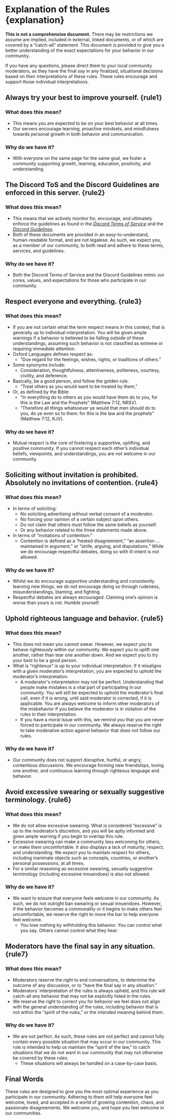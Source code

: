 # Explanation of the Rules {explanation}
**This is not a comprehensive document.** There may be restrictions we assume are implied, included in external, linked documents, or of which are covered by a “catch-all” statement. This document is provided to give you a better understanding of the exact expectations for your behavior in our community.  
  
If you have any questions, please direct them to your local community moderators, as they have the final say in any finalized, situational decisions based on their interpretations of these rules. These rules encourage and support those individual interpretations.  
  
## Always try your best to improve yourself. {rule1}
### What does this mean?
- This means you are expected to be on your best behavior at all times.
- Our servers encourage learning, proactive mindsets, and mindfulness towards personal growth in both behavior and communication.
  
### Why do we have it?
- With everyone on the same page for the same goal, we foster a community supporting growth, learning, education, positivity, and understanding.
  
## The Discord ToS and the Discord Guidelines are enforced in this server. {rule2}
### What does this mean?
- This means that we actively monitor for, encourage, and ultimately enforce the guidelines as found in the *[Discord Terms of Service](https://discord.com/terms/)* and the *[Discord Guidelines](https://discord.com/guidelines/)*.
- Both of these documents are provided in an easy-to-understand, human-readable format, and are not legalese. As such, we expect you, as a member of our community, to both read and adhere to these terms, services, and guidelines.
  
### Why do we have it?
- Both the Discord Terms of Service and the Discord Guidelines mimic our cores, values, and expectations for those who participate in our community.
  
## Respect everyone and everything. {rule3}
### What does this mean?
- If you are not certain what the term respect means in this context, that is generally up to individual interpretation. You will be given ample warnings if a behavior is believed to be falling outside of these understandings, assuming such behavior is not classified as extreme or requiring immediate attention.
- Oxford Languages defines respect as:
    - “Due regard for the feelings, wishes, rights, or traditions of others.”
- Some synonyms include:
    - Consideration, thoughtfulness, attentiveness, politeness, courtesy, civility, and deference.
- Basically, be a good person, and follow the golden rule.
    - “Treat others as you would want to be treated by them,”  
- Or, as defined by the Bible:
    - “In everything do to others as you would have them do to you, for this is the Law and the Prophets” (Matthew 7:12, NRSV).  
    - “Therefore all things whatsoever ye would that men should do to you, do ye even so to them: for this is the law and the prophets” (Matthew 7:12, KJV).
  
### Why do we have it?
- Mutual respect is the core of fostering a supportive, uplifting, and positive community. If you cannot respect each other’s individual beliefs, viewpoints, and understandings, you are not welcome in our community.
  
## Soliciting without invitation is prohibited. Absolutely no invitations of contention. {rule4}
### What does this mean?
- In terms of soliciting:
    - No soliciting advertising without verbal consent of a moderator.
    - No forcing your opinion of a certain subject upon others.
    - Do not claim that others must follow the same beliefs as yourself.
    - Or any behavior related to the three statements made above.
- In terms of “invitations of contention:”
    - Contention is defined as a “heated disagreement,” “an assertion … maintained in argument,” or “strife, arguing, and disputations.” While we do encourage respectful debates, doing so with ill-intent is not allowed.
  
### Why do we have it?
- Whilst we do encourage supportive understanding and consistently learning new things, we do not encourage doing so through rudeness, misunderstandings, blaming, and fighting.
- Respectful debates are always encouraged. Claiming one’s opinion is worse than yours is not. Humble yourself.
  
## Uphold righteous language and behavior. {rule5}
### What does this mean?
- This does not mean you cannot swear. However, we expect you to behave righteously within our community. We expect you to uplift one another, rather than tear one another down. And we expect you to try your best to be a good person.
- What is “righteous” is up to your individual interpretation. If it misaligns with a given moderator’s interpretation, you are expected to uphold the moderator’s interpretation.
    - A moderator's interpretation may not be perfect. Understanding that people make mistakes is a vital part of participating in our community. You will still be expected to uphold the moderator’s final call, even if it is wrong, until said moderator is corrected, if it is applicable. You are always welcome to inform other moderators of the misbehavior if you believe the moderator is in violation of the rules in their interpretation.
    - If you have a moral issue with this, we remind you that you are never forced to participate in our community. We always reserve the right to take moderative action against behavior that does not follow our rules.
  
### Why do we have it?
- Our community does not support disruptive, hurtful, or angry, contentious discussions. We encourage forming new friendships, loving one another, and continuous learning through righteous language and behavior.
  
## Avoid excessive swearing or sexually suggestive terminology. {rule6}
### What does this mean?
- We do not allow excessive swearing. What is considered “excessive” is up to the moderator’s discretion, and you will be aptly informed and given ample warning if you begin to overlap this rule.
- Excessive swearing can make a community less welcoming for others, or make them uncomfortable. It also displays a lack of maturity, respect, and understanding. We expect you to maintain respect for others, including inanimate objects such as concepts, countries, or another’s personal possessions, at all times.
- For a similar reasoning as excessive swearing, sexually suggestive terminology (including excessive innuendoes) is also not allowed.
  
### Why do we have it?
- We want to ensure that everyone feels welcome in our community. As such, we do not outright ban swearing or sexual innuendoes. However, if the behavior becomes a commonality or it begins to make others feel uncomfortable, we reserve the right to move the bar to help everyone feel welcome.
    - You lose nothing by withholding this behavior. You can control what you say. Others cannot control what they hear.
  
## Moderators have the final say in any situation. {rule7}
### What does this mean?
- Moderators reserve the right to end conversations, to determine the outcome of any discussion, or to “have the final say in any situation.”
- Moderators’ interpretation of the rules is always upheld, and this rule will catch-all any behavior that may not be explicitly listed in the rules.
- We reserve the right to correct you for behavior we feel does not align with the general understanding of the rules, including behavior that is not within the “spirit of the rules,” or the intended meaning behind them.
  
### Why do we have it?
- We are not perfect. As such, these rules are not perfect and cannot fully contain every possible situation that may occur in our community. This rule is intended to help us maintain the “spirit of the law,” to catch situations that we do not want in our community that may not otherwise be covered by these rules.
    - These situations will always be handled on a case-by-case basis.
  
## Final Words
These rules are designed to give you the most optimal experience as you participate in our community. Adhering to them will help everyone feel welcome, loved, and accepted in a world of growing contention, chaos, and passionate disagreements. We welcome you, and hope you feel welcome in our communities.